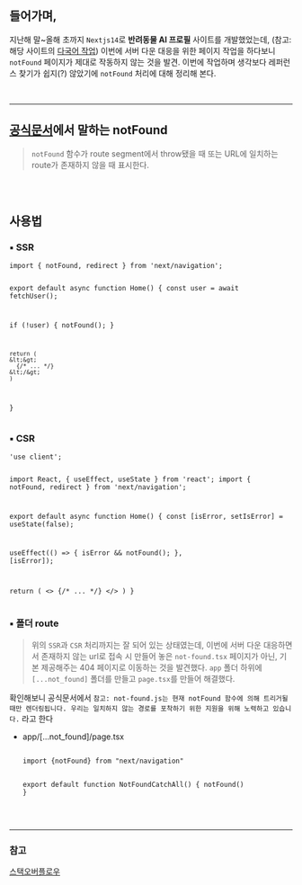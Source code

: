 <h2 id="들어가며">들어가며,</h2>
<p>지난해 말~올해 초까지 <code>Nextjs14</code>로 <strong>반려동물 AI 프로필</strong> 사이트를 개발했었는데, 
(참고: 해당 사이트의 <a href="https://velog.io/@april_5/Nextjs14-%EB%8B%A4%EA%B5%AD%EC%96%B4-%EC%A7%80%EC%9B%90%ED%95%98%EA%B8%B0feat.next-international">다국어 작업</a>)
이번에 서버 다운 대응을 위한 페이지 작업을 하다보니 <code>notFound</code> 페이지가 제대로 작동하지 않는 것을 발견.
이번에 작업하며 생각보다 레퍼런스 찾기가 쉽지(?) 않았기에 <code>notFound</code> 처리에 대해 정리해 본다.</p>
<br />

<hr />
<h2 id="공식문서에서-말하는-notfound"><a href="https://nextjs.org/docs/app/api-reference/file-conventions/not-found">공식문서</a>에서 말하는 notFound</h2>
<blockquote>
<p><code>notFound</code> 함수가 route segment에서 throw됐을 때 또는 URL에 일치하는 route가 존재하지 않을 때 표시한다.</p>
</blockquote>
<p><img alt="" src="https://velog.velcdn.com/images/april_5/post/2f00bbb5-c9a5-43d6-ad9d-8bb6a7004a1f/image.png" /></p>
<br />

<h2 id="사용법">사용법</h2>
<h3 id="▪︎-ssr">▪︎ SSR</h3>
<pre><code class="language-tsx">import { notFound, redirect } from 'next/navigation';

export default async function Home() {
  const user = await fetchUser();

  if (!user) {
    notFound();
  }

    return (
    &lt;&gt;
      {/* ... */}
    &lt;/&gt;
    )
}</code></pre>
<h3 id="▪︎-csr">▪︎ CSR</h3>
<pre><code class="language-tsx">'use client';

import React, { useEffect, useState } from 'react';
import { notFound, redirect } from 'next/navigation';

export default async function Home() {
  const [isError, setIsError] = useState(false);

  useEffect(() =&gt; {
    isError &amp;&amp; notFound();
  }, [isError]);

  return (
    &lt;&gt;
      {/* ... */}
    &lt;/&gt;
  )
}</code></pre>
<h3 id="▪︎-폴더-route">▪︎ 폴더 route</h3>
<blockquote>
<p>위의 <code>SSR</code>과 <code>CSR</code> 처리까지는 잘 되어 있는 상태였는데, 
이번에 서버 다운 대응하면서 존재하지 않는 url로 접속 시 
만들어 놓은 <code>not-found.tsx</code> 페이지가 아닌, 기본 제공해주는 404 페이지로 이동하는 것을 발견했다. 
<code>app</code> 폴더 하위에 <code>[...not_found]</code> 폴더를 만들고 <code>page.tsx</code>를 만들어 해결했다.</p>
</blockquote>
<p>확인해보니 공식문서에서 <code>참고: not-found.js는 현재 notFound 함수에 의해 트리거될 때만 렌더링됩니다. 우리는 일치하지 않는 경로를 포착하기 위한 지원을 위해 노력하고 있습니다.</code> 라고 한다</p>
<ul>
<li><p>app/[...not_found]/page.tsx</p>
<p><img alt="" src="https://velog.velcdn.com/images/april_5/post/874bfde2-cbf8-4498-a31f-1f5a686038bd/image.png" /></p>
<pre><code class="language-tsx">import {notFound} from &quot;next/navigation&quot;

export default function NotFoundCatchAll() {
  notFound()
}</code></pre>
</li>
</ul>
<br />

<hr />
<h3 id="참고">참고</h3>
<p><a href="https://stackoverflow.com/questions/75302340/not-found-page-does-not-work-in-next-js-13">스택오버플로우</a></p>
<p><br /><br /><br /></p>